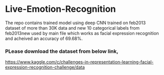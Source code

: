 # Live-Emotion-Recognition

The repo contains trained model using deep CNN trained on feb2013 dataset of more than 30K data and new 10 categorical labels from feb2013new used by main file which works as facial expression recognition and acheived an accuracy of 69.68%.

### PLease download the dataset from below link,
https://www.kaggle.com/c/challenges-in-representation-learning-facial-expression-recognition-challenge/data
